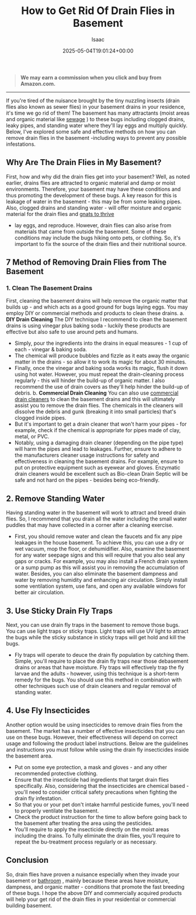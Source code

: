 ﻿---
author: Isaac
layout: post
title: How to Get Rid Of Drain Flies in Basement
date: '2025-05-04T19:01:24+00:00'
categories:
- Flies
- Guide
tags: []
slug: /how-to-get-rid-of-drain-flies-in-the-basement/
lastmod: 2025-05-07T12:21:27+03:00
---
> **We may earn a commission when you click and buy from Amazon.com.**
>

---
If you're tired of the nuisance brought by the tiny nuzzling insects (drain flies also known as sewer flies) in your basement drains in your residence, it's time we go rid of them!
The basement has many attractants (moist areas and organic material like
[sewage](https://pestpolicy.com/how-drain-cleaners-work/)
) to these bugs including clogged drains, leaky pipes, and standing water where they'll lay eggs and multiply quickly.
Below, I've explored some safe and effective methods on how you can remove drain flies in the basement -including ways to prevent any possible infestations.
## Why Are The Drain Flies in My Basement?
First, how and why did the drain flies get into your basement? Well, as noted earlier, drains flies are attracted to organic material and damp or moist environments. Therefore, your basement may have these conditions and thus promoting the development of these bugs.
A key reason for this is leakage of water in the basement - this may be from some leaking pipes. Also, clogged drains and standing water - will offer moisture and organic material for the drain flies and
[gnats to thrive](https://pestpolicy.com/how-to-get-rid-of-gnats/)
- lay eggs, and reproduce.
However, drain flies can also arise from materials that came from outside the basement. Some of these conditions may include the bugs hiking onto pets, or clothing. So, it's important to fix the source of the drain flies and their nutritional source.
## 7 Method of Removing Drain Flies from The Basement
### 1. Clean The Basement Drains
First, cleaning the basement drains will help remove the organic matter that builds up - and which acts as a good ground for bugs laying eggs. You may employ DIY or commercial methods and products to clean these drains.
a.
**DIY Drain Cleaning**
The DIY technique I recommend to clean the basement drains is using vinegar plus baking soda - luckily these products are effective but also safe to use around pets and humans.
- Simply, pour the ingredients into the drains in equal measures - 1 cup of each - vinegar & baking soda.
- The chemical will produce bubbles and fizzle as it eats away the organic matter in the drains - so allow it to work its magic for about 30 minutes.
- Finally, once the vinegar and baking soda works its magic, flush it down using hot water.
However, you must repeat the drain-cleaning process regularly - this will hinder the build-up of organic matter. I also recommend the use of drain covers as they'll help hinder the build-up of debris.
b.
**Commercial Drain Cleaning**
You can also use
[commercial drain cleaners](https://pestpolicy.com/best-drain-cleaner/)
to clean the basement drains and this will ultimately assist you to remove the drain flies. The chemicals in the cleaners will dissolve the debris and gunk (breaking it into small particles) that's clogged inside pipes.
- But it's important to get a drain cleaner that won't harm your pipes - for example, check if the chemical is appropriate for pipes made of clay, metal, or PVC.
- Notably, using a damaging drain cleaner (depending on the pipe type) will harm the pipes and lead to leakages.
Further, ensure to adhere to the manufacturers cleaner usage instructions for safety and effectiveness in cleaning the basement drains. For example, ensure to put on protective equipment such as eyewear and gloves.
Enzymatic drain cleaners would be excellent such as Bio-clean Drain Septic will be safe and not hard on the pipes - besides being eco-friendly.
## 2. Remove Standing Water
Having standing water in the basement will work to attract and breed drain flies. So, I recommend that you drain all the water including the small water puddles that may have collected in a corner after a cleaning exercise.
- First, you should remove water and clean the faucets and fix any pipe leakages in the house basement. To achieve this, you can use a dry or wet vacuum, mop the floor, or dehumidifier.
Also, examine the basement for any water seepage signs and this will require that you also seal any gaps or cracks. For example, you may also install a French drain system or a sump pump as this will assist you in removing the accumulation of water.
Besides, you can also eliminate the basement dampness and water by removing humidity and enhancing air circulation. Simply install some ventilation system, use fans, and open any available windows for better air circulation.
## 3. Use Sticky Drain Fly Traps
Next, you can use drain fly traps in the basement to remove those bugs. You can use light traps or sticky traps. Light traps will use UV light to attract the bugs while the sticky substance in sticky traps will get hold and kill the bugs.
- Fly traps will operate to deuce the drain fly population by catching them. Simple, you'll require to place the drain fly traps near those debasement drains or areas that have moisture.
Fly traps will effectively trap the fly larvae and the adults - however, using this technique is a short-term remedy for the bugs.
You should use this method in combination with other techniques such use of drain cleaners and regular removal of standing water.
## 4. Use Fly Insecticides
Another option would be using insecticides to remove drain flies from the basement. The market has a number of effective insecticides that you can use on these bugs. However, their effectiveness will depend on correct usage and following the product label instructions.
Below are the guidelines and instructions you must follow while using the drain fly insecticides inside the basement area.
- Put on some eye protection, a mask and gloves - and any other recommended protective clothing.
- Ensure that the insecticide had ingredients that target drain flies specifically.
Also, considering that the insecticides are chemical based - you'll need to consider critical safety precautions when fighting the drain fly infestation.
- So that you or your pet don't intake harmful pesticide fumes, you'll need to properly ventilate the basement.
- Check the product instruction for the time to allow before going back to the basement after treating the area using the pesticides.
- You'll require to apply the insecticide directly on the moist areas including the drains.
To fully eliminate the drain flies, you'll require to repeat the bu-treatment process regularly or as necessary.
## Conclusion
So, drain flies have proven a nuisance especially when they invade your basement or
[bathroom](https://pestpolicy.com/how-to-get-rid-of-drain-flies-in-the-bathroom/)
, mainly because these areas have moisture, dampness, and organic matter - conditions that promote the fast breeding of these bugs.
I hope the above DIY and commercially acquired products will help your get rid of the drain flies in your residential or commercial building basement.